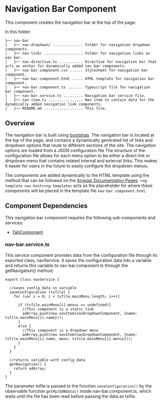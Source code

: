 # Navigation Bar Component

This component creates the navigation bar at the top of the page.

In this folder:

```
├── nav-bar
|   ├── nav-dropdown/ .............. Folder for navigation dropdown components.
|   ├── nav-link/ .................. Folder for navigation links on nav bar.
|   ├── nav.directive.ts ........... Directive for navigation bar that acts as anchor for dynamically added nav bar components.
|   ├── nav-bar.component.css ...... Stylesheet for navigation bar component.
|   ├── nav-bar.component.html ..... HTML template for navigation bar component.
|   ├── nav-bar.component.ts ....... Typescript file for navigation bar component.
|   ├── nav-bar.service.ts ......... Navigation bar service file.
|   ├── nav-item.ts ................ Nav item to contain data for the dynamically added navigation link components.
|   ├── README.md .................. This file.
```



## Overview ## 

The navigation bar is built using [bootstrap](<https://getbootstrap.com/>).  The navigation bar is located at the top of the page, and contains a dynamically generated list of links and dropdown options that route to different sections of the site.  The navigation options are loaded from a JSON configuration file  The structure of the configuration file allows for each menu option to be either a direct link or dropdown menu that contains related internal and external links.  This makes it easier for users in the future to easily configure the dropdown menus. 

The components are added dynamically to the HTML template using the method that can be followed on the [Angular Documentation Pages](<https://angular.io/guide/dynamic-component-loader>). `<ng-template nav-host><ng-template>` acts as the placeholder for where these components will be placed in the template file `nav-bar.component.html`. 

## Component Dependencies

This navigation bar component requires the following sub-components and services:

* [TabComponent](tab/README.md)

### nav-bar.service.ts

This service component provides data from the configuration file through its exported class, navService.  It saves the configuration data into a variable and returns this variable to nav-bar.component.ts through the getNavigation() method:

```
export class navService {

  //saves config data in variable
  saveConfiguration (tsfile) {
    for (var i = 0; i < tsfile.mainMenu.length; i++){

      if (tsfile.mainMenu[i].menus == undefined){
        //This component is a static link
        adArray.push(new navItem(navDropdownComponent, {name: tsfile.mainMenu[i].name}));
      }
      else {
        //This component is a dropdown menu
        adArray.push(new navItem(navDropdownComponent, {name: tsfile.mainMenu[i].name, menu: tsfile.mainMenu[i].menus}));
      }
    }
  }

  //returns variable with config data
  getNavigation() {
    return adArray;
  }
}
```

The parameter tsfile is passed to the function `saveConfiguration()` by the observable function `getMyJSONData()` inside nav-bar.component.ts, which waits until the file has been read before passing the data as tsfile.
